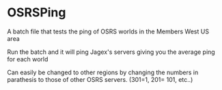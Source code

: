 # OSRSPing
A batch file that tests the ping of OSRS worlds in the Members West US area

Run the batch and it will ping Jagex's servers giving you the average ping for each world

Can easily be changed to other regions by changing the numbers in parathesis to those of other OSRS servers. (301=1, 201= 101, etc..)
